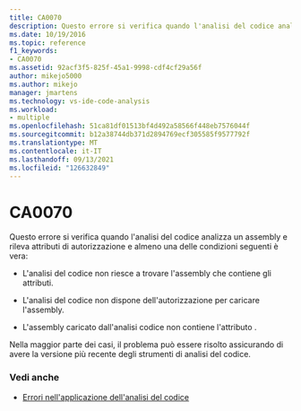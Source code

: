 ```yaml
---
title: CA0070
description: Questo errore si verifica quando l'analisi del codice analizza un assembly e rileva attributi di autorizzazione e vengono soddisfatte determinate condizioni.
ms.date: 10/19/2016
ms.topic: reference
f1_keywords:
- CA0070
ms.assetid: 92acf3f5-825f-45a1-9998-cdf4cf29a56f
author: mikejo5000
ms.author: mikejo
manager: jmartens
ms.technology: vs-ide-code-analysis
ms.workload:
- multiple
ms.openlocfilehash: 51ca81df01513bf4d492a58566f448eb7576044f
ms.sourcegitcommit: b12a38744db371d2894769ecf305585f9577792f
ms.translationtype: MT
ms.contentlocale: it-IT
ms.lasthandoff: 09/13/2021
ms.locfileid: "126632849"
---
```

# <a name="ca0070"></a>CA0070

Questo errore si verifica quando l'analisi del codice analizza un assembly e rileva attributi di autorizzazione e almeno una delle condizioni seguenti è vera:

- L'analisi del codice non riesce a trovare l'assembly che contiene gli attributi.

- L'analisi del codice non dispone dell'autorizzazione per caricare l'assembly.

- L'assembly caricato dall'analisi codice non contiene l'attributo .

Nella maggior parte dei casi, il problema può essere risolto assicurando di avere la versione più recente degli strumenti di analisi del codice.

### <a name="see-also"></a>Vedi anche

- [Errori nell'applicazione dell'analisi del codice](../code-quality/code-analysis-application-errors.md)
